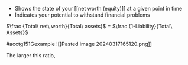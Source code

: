- Shows the state of your [[net worth (equity)]] at a given point in time
- Indicates your potential to withstand financial problems

$\frac {Total\ net\ worth}{Total\ assets}$ = $\frac {1-Liability}{Total\ Assets}$

#acctg151Gexample 
![[Pasted image 20240317165120.png]]

The larger this ratio,
